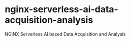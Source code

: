 # nginx-serverless-ai-data-acquisition-analysis
NGINX Serverless AI based Data Acquisition and Analysis
